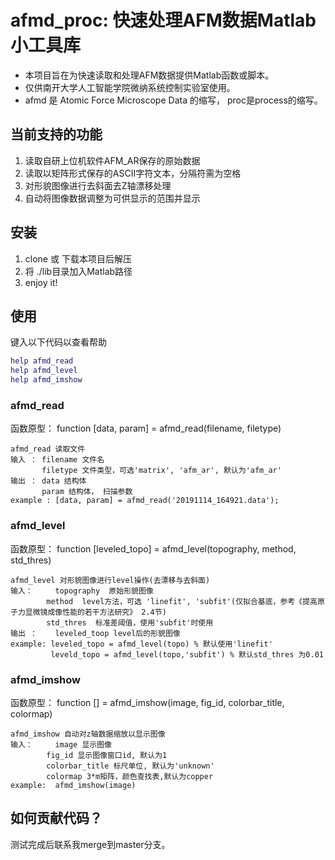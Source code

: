 # afmd_proc: 快速处理AFM数据Matlab小工具库

* 本项目旨在为快速读取和处理AFM数据提供Matlab函数或脚本。
* 仅供南开大学人工智能学院微纳系统控制实验室使用。
* afmd 是 Atomic Force Microscope Data 的缩写， proc是process的缩写。

## 当前支持的功能

1. 读取自研上位机软件AFM_AR保存的原始数据
2. 读取以矩阵形式保存的ASCII字符文本，分隔符需为空格
3. 对形貌图像进行去斜面去Z轴漂移处理
4. 自动将图像数据调整为可供显示的范围并显示

## 安装

1. clone 或 下载本项目后解压
2. 将 ./lib目录加入Matlab路径
3. enjoy it!

## 使用

键入以下代码以查看帮助
```Matlab
help afmd_read
help afmd_level
help afmd_imshow
```

### afmd_read

函数原型： function [data, param] = afmd_read(filename, filetype)
```
afmd_read 读取文件
输入 ： filename 文件名
       filetype 文件类型，可选'matrix', 'afm_ar', 默认为'afm_ar'
输出 ： data 结构体
       param 结构体， 扫描参数
example : [data, param] = afmd_read('20191114_164921.data');
```

### afmd_level

函数原型： function [leveled_topo] = afmd_level(topography, method, std_thres)
```
afmd_level 对形貌图像进行level操作(去漂移与去斜面)
输入： 	topography  原始形貌图像
      	method  level方法，可选 'linefit', 'subfit'(仅拟合基底，参考《提高原子力显微镜成像性能的若干方法研究》 2.4节)
      	std_thres  标准差阈值，使用'subfit'时使用
输出 ： 	leveled_toop level后的形貌图像
example: leveled_topo = afmd_level(topo) % 默认使用'linefit'
         leveld_topo = afmd_level(topo,'subfit') % 默认std_thres 为0.01
```

### afmd_imshow

函数原型： function [] = afmd_imshow(image, fig_id, colorbar_title, colormap)
```
afmd_imshow 自动对z轴数据缩放以显示图像
输入： 	image 显示图像
     	fig_id 显示图像窗口id, 默认为1
     	colorbar_title 标尺单位, 默认为'unknown'
     	colormap 3*m矩阵，颜色查找表,默认为copper
example:  afmd_imshow(image)
```

## 如何贡献代码？

测试完成后联系我merge到master分支。
